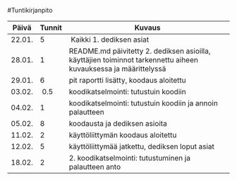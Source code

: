 #Tuntikirjanpito

Päivä | Tunnit | Kuvaus
----- | ------ | ------
22.01. | 5 | Kaikki 1. dediksen asiat
28.01. | 1 | README.md päivitetty 2. dediksen asioilla, käyttäjien toiminnot tarkennettu aiheen kuvauksessa ja määrittelyssä
29.01. | 6 | pit raportti lisätty, koodaus aloitettu
03.02. | 0.5 | koodikatselmointi: tutustuin koodiin
04.02. | 1 | koodikatselmointi: tutustuin koodiin ja annoin palautteen
05.02. | 8 | koodausta ja dediksen asioita
11.02. | 2 | käyttöliittymän koodaus aloitettu
12.02. | 5 | käyttöliittymää jatkettu, dediksen loput asiat
18.02. | 2 | 2. koodikatselmointi: tutustuminen ja palautteen anto

